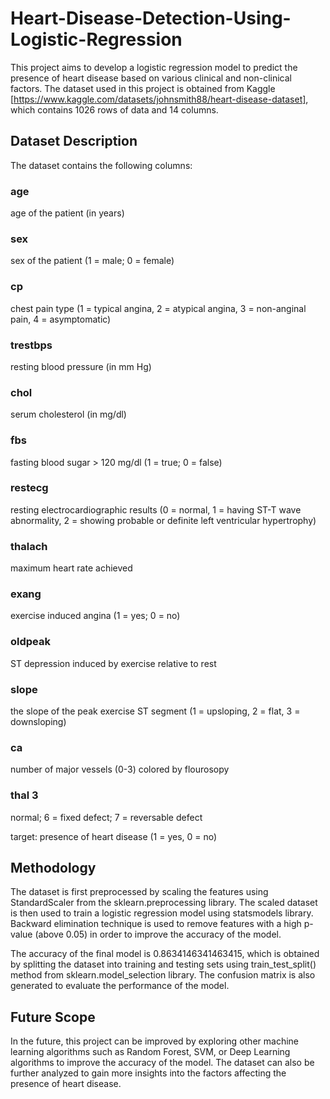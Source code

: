# Heart-Disease-Detection-Using-Logistic-Regression

This project aims to develop a logistic regression model to predict the presence of heart disease based on various clinical and non-clinical factors. The dataset used in this project is obtained from Kaggle [https://www.kaggle.com/datasets/johnsmith88/heart-disease-dataset], which contains 1026 rows of data and 14 columns.

## Dataset Description
The dataset contains the following columns:

### age 
age of the patient (in years)

### sex
sex of the patient (1 = male; 0 = female)

### cp
chest pain type (1 = typical angina, 2 = atypical angina, 3 = non-anginal pain, 4 = asymptomatic)

### trestbps
resting blood pressure (in mm Hg)

### chol
serum cholesterol (in mg/dl)

### fbs
fasting blood sugar > 120 mg/dl (1 = true; 0 = false)

### restecg
resting electrocardiographic results (0 = normal, 1 = having ST-T wave abnormality, 2 = showing probable or definite left ventricular hypertrophy)

### thalach
maximum heart rate achieved

### exang 
exercise induced angina (1 = yes; 0 = no)

### oldpeak 
ST depression induced by exercise relative to rest

### slope
the slope of the peak exercise ST segment (1 = upsloping, 2 = flat, 3 = downsloping)

### ca
number of major vessels (0-3) colored by flourosopy

### thal 3 
normal; 6 = fixed defect; 7 = reversable defect

target: presence of heart disease (1 = yes, 0 = no)

## Methodology
The dataset is first preprocessed by scaling the features using StandardScaler from the sklearn.preprocessing library. The scaled dataset is then used to train a logistic regression model using statsmodels library. Backward elimination technique is used to remove features with a high p-value (above 0.05) in order to improve the accuracy of the model.

The accuracy of the final model is 0.8634146341463415, which is obtained by splitting the dataset into training and testing sets using train_test_split() method from sklearn.model_selection library. The confusion matrix is also generated to evaluate the performance of the model.

## Future Scope
In the future, this project can be improved by exploring other machine learning algorithms such as Random Forest, SVM, or Deep Learning algorithms to improve the accuracy of the model. The dataset can also be further analyzed to gain more insights into the factors affecting the presence of heart disease.
